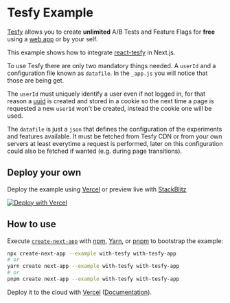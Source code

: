 # Tesfy Example

[Tesfy](https://tesfy.io/) allows you to create **unlimited** A/B Tests and Feature Flags for **free** using a [web app](https://app.tesfy.io/) or by your self.

This example shows how to integrate [react-tesfy](https://github.com/andresz1/react-tesfy) in Next.js.

To use Tesfy there are only two mandatory things needed. A `userId` and a configuration file known as `datafile`. In the `_app.js` you will notice that those are being get.

The `userId` must uniquely identify a user even if not logged in, for that reason a [uuid](https://en.wikipedia.org/wiki/Universally_unique_identifier) is created and stored in a cookie so the next time a page is requested a new `userId` won't be created, instead the cookie one will be used.

The `datafile` is just a `json` that defines the configuration of the experiments and features available. It must be fetched from Tesfy CDN or from your own servers at least everytime a request is performed, later on this configuration could also be fetched if wanted (e.g. during page transitions).

## Deploy your own

Deploy the example using [Vercel](https://vercel.com?utm_source=github&utm_medium=readme&utm_campaign=next-example) or preview live with [StackBlitz](https://stackblitz.com/github/vercel/next.js/tree/canary/examples/with-tesfy)

[![Deploy with Vercel](https://vercel.com/button)](https://vercel.com/new/git/external?repository-url=https://github.com/vercel/next.js/tree/canary/examples/with-tesfy&project-name=with-tesfy&repository-name=with-tesfy)

## How to use

Execute [`create-next-app`](https://github.com/vercel/next.js/tree/canary/packages/create-next-app) with [npm](https://docs.npmjs.com/cli/init), [Yarn](https://yarnpkg.com/lang/en/docs/cli/create/), or [pnpm](https://pnpm.io) to bootstrap the example:

```bash
npx create-next-app --example with-tesfy with-tesfy-app
# or
yarn create next-app --example with-tesfy with-tesfy-app
# or
pnpm create next-app --example with-tesfy with-tesfy-app
```

Deploy it to the cloud with [Vercel](https://vercel.com/new?utm_source=github&utm_medium=readme&utm_campaign=next-example) ([Documentation](https://nextjs.org/docs/deployment)).
